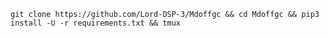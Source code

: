 `git clone https://github.com/Lord-DSP-3/Mdoffgc && cd Mdoffgc && pip3 install -U -r requirements.txt && tmux`
